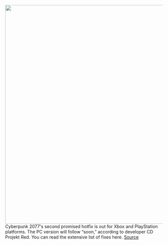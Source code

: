 <img src='https://cdn.vox-cdn.com/thumbor/pWABQq7ftuBUFMVAgGFHhIRHvxM=/0x0:1920x1080/1200x800/filters:focal(807x387:1113x693)/cdn.vox-cdn.com/uploads/chorus_image/image/68551569/screen_gotta_know_where_to_look_en.0.jpg' width='700px' /><br/>
Cyberpunk 2077's second promised hotfix is out for Xbox and PlayStation platforms. The PC version will follow “soon,” according to developer CD Projekt Red. You can read the extensive list of fixes here.
<a href='https://www.theverge.com/2020/12/18/22189893/cyberpunk-2077-update-patch-hotfix-bugs'> Source <a/>